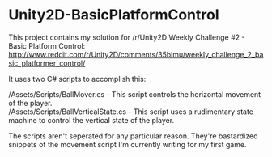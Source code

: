 # Unity2D-BasicPlatformControl
This project contains my solution for /r/Unity2D Weekly Challenge #2 - Basic Platform Control:  
http://www.reddit.com/r/Unity2D/comments/35blmu/weekly_challenge_2_basic_platformer_control/

It uses two C# scripts to accomplish this:

/Assets/Scripts/BallMover.cs - This script controls the horizontal movement of the player.  
/Assets/Scripts/BallVerticalState.cs - This script uses a rudimentary state machine to control the vertical state of the player.

The scripts aren't seperated for any particular reason. They're bastardized snippets of the movement script I'm currently writing for my first game.
